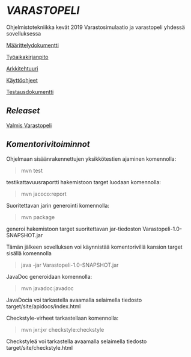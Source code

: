 # *VARASTOPELI*

Ohjelmistotekniikka kevät 2019
Varastosimulaatio ja varastopeli yhdessä sovelluksessa

[Määrittelydokumentti](https://github.com/Hipsterisiili/ohjelmistotuotanto/blob/master/dokumentointi/maarittelydokumentti.txt)

[Työaikakirjanpito](https://github.com/Hipsterisiili/ohjelmistotuotanto/blob/master/dokumentointi/tyoaikakirjanpito.txt)

[Arkkitehtuuri](https://github.com/Hipsterisiili/ohjelmistotuotanto/blob/master/dokumentointi/Arkkitehtuurikuvaus.md)

[Käyttöohjeet](https://github.com/Hipsterisiili/ohjelmistotuotanto/blob/master/dokumentointi/K%C3%A4ytt%C3%B6ohjeet.txt)

[Testausdokumentti](https://github.com/Hipsterisiili/ohjelmistotuotanto/blob/master/dokumentointi/Testausdokumentti.md)

## *Releaset*

[Valmis Varastopeli](https://github.com/Hipsterisiili/ohjelmistotuotanto/releases/tag/1.0)

## *Komentorivitoiminnot*

Ohjelmaan sisäänrakennettujen yksikkötestien ajaminen komennolla:
>mvn test

testikattavuusraportti hakemistoon target luodaan komennolla:
>mvn jacoco:report

Suoritettavan jarin generointi komennolla: 
>mvn package

generoi hakemistoon target suoritettavan jar-tiedoston Varastopeli-1.0-SNAPSHOT.jar

Tämän jälkeen sovelluksen voi käynnistää komentorivillä kansion target sisällä komennolla
>java -jar Varastopeli-1.0-SNAPSHOT.jar

JavaDoc generoidaan komennolla:
>mvn javadoc:javadoc

JavaDocia voi tarkastella avaamalla selaimella tiedosto target/site/apidocs/index.html

Checkstyle-virheet tarkastellaan komennolla:
 >mvn jxr:jxr checkstyle:checkstyle
 
Checkstyleä voi tarkastella avaamalla selaimella tiedosto target/site/checkstyle.html

